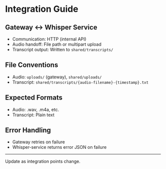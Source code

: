 # Integration Guide

## Gateway ↔ Whisper Service
- Communication: HTTP (internal API)
- Audio handoff: File path or multipart upload
- Transcript output: Written to `shared/transcripts/`

## File Conventions
- Audio: `uploads/` (gateway), `shared/uploads/`
- Transcript: `shared/transcripts/{audio-filename}-{timestamp}.txt`

## Expected Formats
- Audio: .wav, .m4a, etc.
- Transcript: Plain text

## Error Handling
- Gateway retries on failure
- Whisper-service returns error JSON on failure

---
Update as integration points change.
